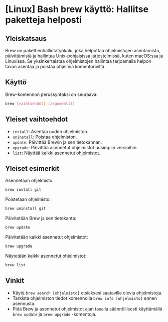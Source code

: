 # [Linux] Bash brew käyttö: Hallitse paketteja helposti

## Yleiskatsaus
Brew on pakettienhallintatyökalu, joka helpottaa ohjelmistojen asentamista, päivittämistä ja hallintaa Unix-pohjaisissa järjestelmissä, kuten macOS:ssa ja Linuxissa. Se yksinkertaistaa ohjelmistojen hallintaa tarjoamalla helpon tavan asentaa ja poistaa ohjelmia komentoriviltä.

## Käyttö
Brew-komennon perussyntaksi on seuraava:

```bash
brew [vaihtoehdot] [argumentit]
```

## Yleiset vaihtoehdot
- `install`: Asentaa uuden ohjelmiston.
- `uninstall`: Poistaa ohjelmiston.
- `update`: Päivittää Brewin ja sen tietokannan.
- `upgrade`: Päivittää asennetut ohjelmistot uusimpiin versioihin.
- `list`: Näyttää kaikki asennetut ohjelmistot.

## Yleiset esimerkit
Asennetaan ohjelmisto:

```bash
brew install git
```

Poistetaan ohjelmisto:

```bash
brew uninstall git
```

Päivitetään Brew ja sen tietokanta:

```bash
brew update
```

Päivitetään kaikki asennetut ohjelmistot:

```bash
brew upgrade
```

Näytetään kaikki asennetut ohjelmistot:

```bash
brew list
```

## Vinkit
- Käytä `brew search [ohjelmisto]` etsiäksesi saatavilla olevia ohjelmistoja.
- Tarkista ohjelmiston tiedot komennolla `brew info [ohjelmisto]` ennen asennusta.
- Pidä Brew ja asennetut ohjelmistot ajan tasalla säännöllisesti käyttämällä `brew update` ja `brew upgrade` -komentoja.